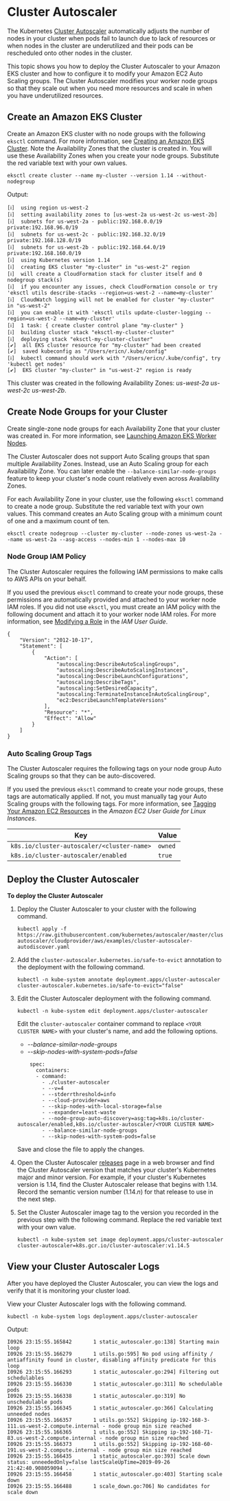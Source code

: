 # Cluster Autoscaler<a name="cluster-autoscaler"></a>

The Kubernetes [Cluster Autoscaler](https://github.com/kubernetes/autoscaler/tree/master/cluster-autoscaler) automatically adjusts the number of nodes in your cluster when pods fail to launch due to lack of resources or when nodes in the cluster are underutilized and their pods can be rescheduled onto other nodes in the cluster\.

This topic shows you how to deploy the Cluster Autoscaler to your Amazon EKS cluster and how to configure it to modify your Amazon EC2 Auto Scaling groups\. The Cluster Autoscaler modifies your worker node groups so that they scale out when you need more resources and scale in when you have underutilized resources\.

## Create an Amazon EKS Cluster<a name="ca-create-cluster"></a>

Create an Amazon EKS cluster with no node groups with the following `eksctl` command\. For more information, see [Creating an Amazon EKS Cluster](create-cluster.md)\. Note the Availability Zones that the cluster is created in\. You will use these Availability Zones when you create your node groups\. Substitute the red variable text with your own values\.

```
eksctl create cluster --name my-cluster --version 1.14 --without-nodegroup
```

Output:

```
[ℹ]  using region us-west-2
[ℹ]  setting availability zones to [us-west-2a us-west-2c us-west-2b]
[ℹ]  subnets for us-west-2a - public:192.168.0.0/19 private:192.168.96.0/19
[ℹ]  subnets for us-west-2c - public:192.168.32.0/19 private:192.168.128.0/19
[ℹ]  subnets for us-west-2b - public:192.168.64.0/19 private:192.168.160.0/19
[ℹ]  using Kubernetes version 1.14
[ℹ]  creating EKS cluster "my-cluster" in "us-west-2" region
[ℹ]  will create a CloudFormation stack for cluster itself and 0 nodegroup stack(s)
[ℹ]  if you encounter any issues, check CloudFormation console or try 'eksctl utils describe-stacks --region=us-west-2 --name=my-cluster'
[ℹ]  CloudWatch logging will not be enabled for cluster "my-cluster" in "us-west-2"
[ℹ]  you can enable it with 'eksctl utils update-cluster-logging --region=us-west-2 --name=my-cluster'
[ℹ]  1 task: { create cluster control plane "my-cluster" }
[ℹ]  building cluster stack "eksctl-my-cluster-cluster"
[ℹ]  deploying stack "eksctl-my-cluster-cluster"
[✔]  all EKS cluster resource for "my-cluster" had been created
[✔]  saved kubeconfig as "/Users/ericn/.kube/config"
[ℹ]  kubectl command should work with "/Users/ericn/.kube/config", try 'kubectl get nodes'
[✔]  EKS cluster "my-cluster" in "us-west-2" region is ready
```

This cluster was created in the following Availability Zones: *us\-west\-2a us\-west\-2c us\-west\-2b*\.

## Create Node Groups for your Cluster<a name="ca-create-ngs"></a>

Create single\-zone node groups for each Availability Zone that your cluster was created in\. For more information, see [Launching Amazon EKS Worker Nodes](launch-workers.md)\.

The Cluster Autoscaler does not support Auto Scaling groups that span multiple Availability Zones\. Instead, use an Auto Scaling group for each Availability Zone\. You can later enable the `--balance-similar-node-groups` feature to keep your cluster's node count relatively even across Availability Zones\.

For each Availability Zone in your cluster, use the following `eksctl` command to create a node group\. Substitute the red variable text with your own values\. This command creates an Auto Scaling group with a minimum count of one and a maximum count of ten\.

```
eksctl create nodegroup --cluster my-cluster --node-zones us-west-2a --name us-west-2a --asg-access --nodes-min 1 --nodes-max 10
```

### Node Group IAM Policy<a name="ca-ng-iam-policy"></a>

The Cluster Autoscaler requires the following IAM permissions to make calls to AWS APIs on your behalf\.

If you used the previous `eksctl` command to create your node groups, these permissions are automatically provided and attached to your worker node IAM roles\. If you did not use `eksctl`, you must create an IAM policy with the following document and attach it to your worker node IAM roles\. For more information, see [Modifying a Role](https://docs.aws.amazon.com/IAM/latest/UserGuide/id_roles_manage_modify.html) in the *IAM User Guide*\.

```
{
    "Version": "2012-10-17",
    "Statement": [
        {
            "Action": [
                "autoscaling:DescribeAutoScalingGroups",
                "autoscaling:DescribeAutoScalingInstances",
                "autoscaling:DescribeLaunchConfigurations",
                "autoscaling:DescribeTags",
                "autoscaling:SetDesiredCapacity",
                "autoscaling:TerminateInstanceInAutoScalingGroup",
                "ec2:DescribeLaunchTemplateVersions"
            ],
            "Resource": "*",
            "Effect": "Allow"
        }
    ]
}
```

### Auto Scaling Group Tags<a name="ca-ng-asg-tags"></a>

The Cluster Autoscaler requires the following tags on your node group Auto Scaling groups so that they can be auto\-discovered\.

If you used the previous `eksctl` command to create your node groups, these tags are automatically applied\. If not, you must manually tag your Auto Scaling groups with the following tags\. For more information, see [Tagging Your Amazon EC2 Resources](https://docs.aws.amazon.com/AWSEC2/latest/UserGuide/Using_Tags.html) in the *Amazon EC2 User Guide for Linux Instances*\.


| Key | Value | 
| --- | --- | 
|  `k8s.io/cluster-autoscaler/<cluster-name>`  |  `owned`  | 
|  `k8s.io/cluster-autoscaler/enabled`  |  `true`  | 

## Deploy the Cluster Autoscaler<a name="ca-deploy"></a>

**To deploy the Cluster Autoscaler**

1. Deploy the Cluster Autoscaler to your cluster with the following command\.

   ```
   kubectl apply -f https://raw.githubusercontent.com/kubernetes/autoscaler/master/cluster-autoscaler/cloudprovider/aws/examples/cluster-autoscaler-autodiscover.yaml
   ```

1. Add the `cluster-autoscaler.kubernetes.io/safe-to-evict` annotation to the deployment with the following command\.

   ```
   kubectl -n kube-system annotate deployment.apps/cluster-autoscaler cluster-autoscaler.kubernetes.io/safe-to-evict="false"
   ```

1. Edit the Cluster Autoscaler deployment with the following command\.

   ```
   kubectl -n kube-system edit deployment.apps/cluster-autoscaler
   ```

   Edit the `cluster-autoscaler` container command to replace `<YOUR CLUSTER NAME>` with your cluster's name, and add the following options\.
   + *\-\-balance\-similar\-node\-groups*
   + *\-\-skip\-nodes\-with\-system\-pods=false*

   ```
       spec:
         containers:
         - command:
           - ./cluster-autoscaler
           - --v=4
           - --stderrthreshold=info
           - --cloud-provider=aws
           - --skip-nodes-with-local-storage=false
           - --expander=least-waste
           - --node-group-auto-discovery=asg:tag=k8s.io/cluster-autoscaler/enabled,k8s.io/cluster-autoscaler/<YOUR CLUSTER NAME>
           - --balance-similar-node-groups
           - --skip-nodes-with-system-pods=false
   ```

   Save and close the file to apply the changes\.

1. Open the Cluster Autoscaler [releases](https://github.com/kubernetes/autoscaler/releases) page in a web browser and find the Cluster Autoscaler version that matches your cluster's Kubernetes major and minor version\. For example, if your cluster's Kubernetes version is 1\.14, find the Cluster Autoscaler release that begins with 1\.14\. Record the semantic version number \(1\.14\.*n*\) for that release to use in the next step\.

1. Set the Cluster Autoscaler image tag to the version you recorded in the previous step with the following command\. Replace the red variable text with your own value\.

   ```
   kubectl -n kube-system set image deployment.apps/cluster-autoscaler cluster-autoscaler=k8s.gcr.io/cluster-autoscaler:v1.14.5
   ```

## View your Cluster Autoscaler Logs<a name="ca-view-logs"></a>

After you have deployed the Cluster Autoscaler, you can view the logs and verify that it is monitoring your cluster load\.

View your Cluster Autoscaler logs with the following command\.

```
kubectl -n kube-system logs deployment.apps/cluster-autoscaler
```

Output:

```
I0926 23:15:55.165842       1 static_autoscaler.go:138] Starting main loop
I0926 23:15:55.166279       1 utils.go:595] No pod using affinity / antiaffinity found in cluster, disabling affinity predicate for this loop
I0926 23:15:55.166293       1 static_autoscaler.go:294] Filtering out schedulables
I0926 23:15:55.166330       1 static_autoscaler.go:311] No schedulable pods
I0926 23:15:55.166338       1 static_autoscaler.go:319] No unschedulable pods
I0926 23:15:55.166345       1 static_autoscaler.go:366] Calculating unneeded nodes
I0926 23:15:55.166357       1 utils.go:552] Skipping ip-192-168-3-111.us-west-2.compute.internal - node group min size reached
I0926 23:15:55.166365       1 utils.go:552] Skipping ip-192-168-71-83.us-west-2.compute.internal - node group min size reached
I0926 23:15:55.166373       1 utils.go:552] Skipping ip-192-168-60-191.us-west-2.compute.internal - node group min size reached
I0926 23:15:55.166435       1 static_autoscaler.go:393] Scale down status: unneededOnly=false lastScaleUpTime=2019-09-26 21:42:40.908059094 ...
I0926 23:15:55.166458       1 static_autoscaler.go:403] Starting scale down
I0926 23:15:55.166488       1 scale_down.go:706] No candidates for scale down
```